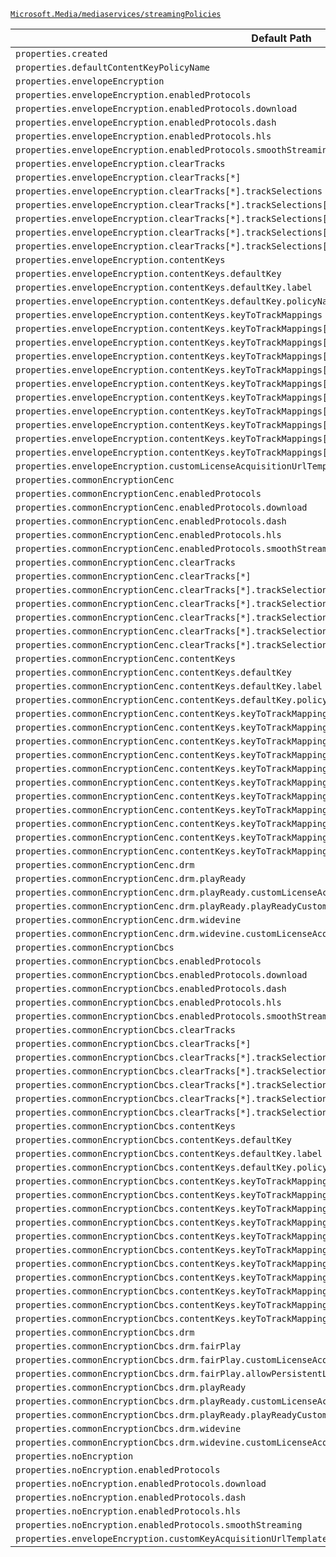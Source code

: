 [`Microsoft.Media/mediaservices/streamingPolicies`](https://docs.microsoft.com/en-us/azure/templates/microsoft.media/mediaservices/streamingpolicies)

| Default Path | Alias |
|---|---|
| `properties.created` | `Microsoft.Media/mediaServices/streamingPolicies/created` |
| `properties.defaultContentKeyPolicyName` | `Microsoft.Media/mediaServices/streamingPolicies/defaultContentKeyPolicyName` |
| `properties.envelopeEncryption` | `Microsoft.Media/mediaServices/streamingPolicies/envelopeEncryption` |
| `properties.envelopeEncryption.enabledProtocols` | `Microsoft.Media/mediaServices/streamingPolicies/envelopeEncryption.enabledProtocols` |
| `properties.envelopeEncryption.enabledProtocols.download` | `Microsoft.Media/mediaServices/streamingPolicies/envelopeEncryption.enabledProtocols.download` |
| `properties.envelopeEncryption.enabledProtocols.dash` | `Microsoft.Media/mediaServices/streamingPolicies/envelopeEncryption.enabledProtocols.dash` |
| `properties.envelopeEncryption.enabledProtocols.hls` | `Microsoft.Media/mediaServices/streamingPolicies/envelopeEncryption.enabledProtocols.hls` |
| `properties.envelopeEncryption.enabledProtocols.smoothStreaming` | `Microsoft.Media/mediaServices/streamingPolicies/envelopeEncryption.enabledProtocols.smoothStreaming` |
| `properties.envelopeEncryption.clearTracks` | `Microsoft.Media/mediaServices/streamingPolicies/envelopeEncryption.clearTracks` |
| `properties.envelopeEncryption.clearTracks[*]` | `Microsoft.Media/mediaServices/streamingPolicies/envelopeEncryption.clearTracks[*]` |
| `properties.envelopeEncryption.clearTracks[*].trackSelections` | `Microsoft.Media/mediaServices/streamingPolicies/envelopeEncryption.clearTracks[*].trackSelections` |
| `properties.envelopeEncryption.clearTracks[*].trackSelections[*]` | `Microsoft.Media/mediaServices/streamingPolicies/envelopeEncryption.clearTracks[*].trackSelections[*]` |
| `properties.envelopeEncryption.clearTracks[*].trackSelections[*].property` | `Microsoft.Media/mediaServices/streamingPolicies/envelopeEncryption.clearTracks[*].trackSelections[*].property` |
| `properties.envelopeEncryption.clearTracks[*].trackSelections[*].operation` | `Microsoft.Media/mediaServices/streamingPolicies/envelopeEncryption.clearTracks[*].trackSelections[*].operation` |
| `properties.envelopeEncryption.clearTracks[*].trackSelections[*].value` | `Microsoft.Media/mediaServices/streamingPolicies/envelopeEncryption.clearTracks[*].trackSelections[*].value` |
| `properties.envelopeEncryption.contentKeys` | `Microsoft.Media/mediaServices/streamingPolicies/envelopeEncryption.contentKeys` |
| `properties.envelopeEncryption.contentKeys.defaultKey` | `Microsoft.Media/mediaServices/streamingPolicies/envelopeEncryption.contentKeys.defaultKey` |
| `properties.envelopeEncryption.contentKeys.defaultKey.label` | `Microsoft.Media/mediaServices/streamingPolicies/envelopeEncryption.contentKeys.defaultKey.label` |
| `properties.envelopeEncryption.contentKeys.defaultKey.policyName` | `Microsoft.Media/mediaServices/streamingPolicies/envelopeEncryption.contentKeys.defaultKey.policyName` |
| `properties.envelopeEncryption.contentKeys.keyToTrackMappings` | `Microsoft.Media/mediaServices/streamingPolicies/envelopeEncryption.contentKeys.keyToTrackMappings` |
| `properties.envelopeEncryption.contentKeys.keyToTrackMappings[*]` | `Microsoft.Media/mediaServices/streamingPolicies/envelopeEncryption.contentKeys.keyToTrackMappings[*]` |
| `properties.envelopeEncryption.contentKeys.keyToTrackMappings[*].label` | `Microsoft.Media/mediaServices/streamingPolicies/envelopeEncryption.contentKeys.keyToTrackMappings[*].label` |
| `properties.envelopeEncryption.contentKeys.keyToTrackMappings[*].policyName` | `Microsoft.Media/mediaServices/streamingPolicies/envelopeEncryption.contentKeys.keyToTrackMappings[*].policyName` |
| `properties.envelopeEncryption.contentKeys.keyToTrackMappings[*].tracks` | `Microsoft.Media/mediaServices/streamingPolicies/envelopeEncryption.contentKeys.keyToTrackMappings[*].tracks` |
| `properties.envelopeEncryption.contentKeys.keyToTrackMappings[*].tracks[*]` | `Microsoft.Media/mediaServices/streamingPolicies/envelopeEncryption.contentKeys.keyToTrackMappings[*].tracks[*]` |
| `properties.envelopeEncryption.contentKeys.keyToTrackMappings[*].tracks[*].trackSelections` | `Microsoft.Media/mediaServices/streamingPolicies/envelopeEncryption.contentKeys.keyToTrackMappings[*].tracks[*].trackSelections` |
| `properties.envelopeEncryption.contentKeys.keyToTrackMappings[*].tracks[*].trackSelections[*]` | `Microsoft.Media/mediaServices/streamingPolicies/envelopeEncryption.contentKeys.keyToTrackMappings[*].tracks[*].trackSelections[*]` |
| `properties.envelopeEncryption.contentKeys.keyToTrackMappings[*].tracks[*].trackSelections[*].property` | `Microsoft.Media/mediaServices/streamingPolicies/envelopeEncryption.contentKeys.keyToTrackMappings[*].tracks[*].trackSelections[*].property` |
| `properties.envelopeEncryption.contentKeys.keyToTrackMappings[*].tracks[*].trackSelections[*].operation` | `Microsoft.Media/mediaServices/streamingPolicies/envelopeEncryption.contentKeys.keyToTrackMappings[*].tracks[*].trackSelections[*].operation` |
| `properties.envelopeEncryption.contentKeys.keyToTrackMappings[*].tracks[*].trackSelections[*].value` | `Microsoft.Media/mediaServices/streamingPolicies/envelopeEncryption.contentKeys.keyToTrackMappings[*].tracks[*].trackSelections[*].value` |
| `properties.envelopeEncryption.customLicenseAcquisitionUrlTemplate` | `Microsoft.Media/mediaServices/streamingPolicies/envelopeEncryption.customLicenseAcquisitionUrlTemplate` |
| `properties.commonEncryptionCenc` | `Microsoft.Media/mediaServices/streamingPolicies/commonEncryptionCenc` |
| `properties.commonEncryptionCenc.enabledProtocols` | `Microsoft.Media/mediaServices/streamingPolicies/commonEncryptionCenc.enabledProtocols` |
| `properties.commonEncryptionCenc.enabledProtocols.download` | `Microsoft.Media/mediaServices/streamingPolicies/commonEncryptionCenc.enabledProtocols.download` |
| `properties.commonEncryptionCenc.enabledProtocols.dash` | `Microsoft.Media/mediaServices/streamingPolicies/commonEncryptionCenc.enabledProtocols.dash` |
| `properties.commonEncryptionCenc.enabledProtocols.hls` | `Microsoft.Media/mediaServices/streamingPolicies/commonEncryptionCenc.enabledProtocols.hls` |
| `properties.commonEncryptionCenc.enabledProtocols.smoothStreaming` | `Microsoft.Media/mediaServices/streamingPolicies/commonEncryptionCenc.enabledProtocols.smoothStreaming` |
| `properties.commonEncryptionCenc.clearTracks` | `Microsoft.Media/mediaServices/streamingPolicies/commonEncryptionCenc.clearTracks` |
| `properties.commonEncryptionCenc.clearTracks[*]` | `Microsoft.Media/mediaServices/streamingPolicies/commonEncryptionCenc.clearTracks[*]` |
| `properties.commonEncryptionCenc.clearTracks[*].trackSelections` | `Microsoft.Media/mediaServices/streamingPolicies/commonEncryptionCenc.clearTracks[*].trackSelections` |
| `properties.commonEncryptionCenc.clearTracks[*].trackSelections[*]` | `Microsoft.Media/mediaServices/streamingPolicies/commonEncryptionCenc.clearTracks[*].trackSelections[*]` |
| `properties.commonEncryptionCenc.clearTracks[*].trackSelections[*].property` | `Microsoft.Media/mediaServices/streamingPolicies/commonEncryptionCenc.clearTracks[*].trackSelections[*].property` |
| `properties.commonEncryptionCenc.clearTracks[*].trackSelections[*].operation` | `Microsoft.Media/mediaServices/streamingPolicies/commonEncryptionCenc.clearTracks[*].trackSelections[*].operation` |
| `properties.commonEncryptionCenc.clearTracks[*].trackSelections[*].value` | `Microsoft.Media/mediaServices/streamingPolicies/commonEncryptionCenc.clearTracks[*].trackSelections[*].value` |
| `properties.commonEncryptionCenc.contentKeys` | `Microsoft.Media/mediaServices/streamingPolicies/commonEncryptionCenc.contentKeys` |
| `properties.commonEncryptionCenc.contentKeys.defaultKey` | `Microsoft.Media/mediaServices/streamingPolicies/commonEncryptionCenc.contentKeys.defaultKey` |
| `properties.commonEncryptionCenc.contentKeys.defaultKey.label` | `Microsoft.Media/mediaServices/streamingPolicies/commonEncryptionCenc.contentKeys.defaultKey.label` |
| `properties.commonEncryptionCenc.contentKeys.defaultKey.policyName` | `Microsoft.Media/mediaServices/streamingPolicies/commonEncryptionCenc.contentKeys.defaultKey.policyName` |
| `properties.commonEncryptionCenc.contentKeys.keyToTrackMappings` | `Microsoft.Media/mediaServices/streamingPolicies/commonEncryptionCenc.contentKeys.keyToTrackMappings` |
| `properties.commonEncryptionCenc.contentKeys.keyToTrackMappings[*]` | `Microsoft.Media/mediaServices/streamingPolicies/commonEncryptionCenc.contentKeys.keyToTrackMappings[*]` |
| `properties.commonEncryptionCenc.contentKeys.keyToTrackMappings[*].label` | `Microsoft.Media/mediaServices/streamingPolicies/commonEncryptionCenc.contentKeys.keyToTrackMappings[*].label` |
| `properties.commonEncryptionCenc.contentKeys.keyToTrackMappings[*].policyName` | `Microsoft.Media/mediaServices/streamingPolicies/commonEncryptionCenc.contentKeys.keyToTrackMappings[*].policyName` |
| `properties.commonEncryptionCenc.contentKeys.keyToTrackMappings[*].tracks` | `Microsoft.Media/mediaServices/streamingPolicies/commonEncryptionCenc.contentKeys.keyToTrackMappings[*].tracks` |
| `properties.commonEncryptionCenc.contentKeys.keyToTrackMappings[*].tracks[*]` | `Microsoft.Media/mediaServices/streamingPolicies/commonEncryptionCenc.contentKeys.keyToTrackMappings[*].tracks[*]` |
| `properties.commonEncryptionCenc.contentKeys.keyToTrackMappings[*].tracks[*].trackSelections` | `Microsoft.Media/mediaServices/streamingPolicies/commonEncryptionCenc.contentKeys.keyToTrackMappings[*].tracks[*].trackSelections` |
| `properties.commonEncryptionCenc.contentKeys.keyToTrackMappings[*].tracks[*].trackSelections[*]` | `Microsoft.Media/mediaServices/streamingPolicies/commonEncryptionCenc.contentKeys.keyToTrackMappings[*].tracks[*].trackSelections[*]` |
| `properties.commonEncryptionCenc.contentKeys.keyToTrackMappings[*].tracks[*].trackSelections[*].property` | `Microsoft.Media/mediaServices/streamingPolicies/commonEncryptionCenc.contentKeys.keyToTrackMappings[*].tracks[*].trackSelections[*].property` |
| `properties.commonEncryptionCenc.contentKeys.keyToTrackMappings[*].tracks[*].trackSelections[*].operation` | `Microsoft.Media/mediaServices/streamingPolicies/commonEncryptionCenc.contentKeys.keyToTrackMappings[*].tracks[*].trackSelections[*].operation` |
| `properties.commonEncryptionCenc.contentKeys.keyToTrackMappings[*].tracks[*].trackSelections[*].value` | `Microsoft.Media/mediaServices/streamingPolicies/commonEncryptionCenc.contentKeys.keyToTrackMappings[*].tracks[*].trackSelections[*].value` |
| `properties.commonEncryptionCenc.drm` | `Microsoft.Media/mediaServices/streamingPolicies/commonEncryptionCenc.drm` |
| `properties.commonEncryptionCenc.drm.playReady` | `Microsoft.Media/mediaServices/streamingPolicies/commonEncryptionCenc.drm.playReady` |
| `properties.commonEncryptionCenc.drm.playReady.customLicenseAcquisitionUrlTemplate` | `Microsoft.Media/mediaServices/streamingPolicies/commonEncryptionCenc.drm.playReady.customLicenseAcquisitionUrlTemplate` |
| `properties.commonEncryptionCenc.drm.playReady.playReadyCustomAttributes` | `Microsoft.Media/mediaServices/streamingPolicies/commonEncryptionCenc.drm.playReady.playReadyCustomAttributes` |
| `properties.commonEncryptionCenc.drm.widevine` | `Microsoft.Media/mediaServices/streamingPolicies/commonEncryptionCenc.drm.widevine` |
| `properties.commonEncryptionCenc.drm.widevine.customLicenseAcquisitionUrlTemplate` | `Microsoft.Media/mediaServices/streamingPolicies/commonEncryptionCenc.drm.widevine.customLicenseAcquisitionUrlTemplate` |
| `properties.commonEncryptionCbcs` | `Microsoft.Media/mediaServices/streamingPolicies/commonEncryptionCbcs` |
| `properties.commonEncryptionCbcs.enabledProtocols` | `Microsoft.Media/mediaServices/streamingPolicies/commonEncryptionCbcs.enabledProtocols` |
| `properties.commonEncryptionCbcs.enabledProtocols.download` | `Microsoft.Media/mediaServices/streamingPolicies/commonEncryptionCbcs.enabledProtocols.download` |
| `properties.commonEncryptionCbcs.enabledProtocols.dash` | `Microsoft.Media/mediaServices/streamingPolicies/commonEncryptionCbcs.enabledProtocols.dash` |
| `properties.commonEncryptionCbcs.enabledProtocols.hls` | `Microsoft.Media/mediaServices/streamingPolicies/commonEncryptionCbcs.enabledProtocols.hls` |
| `properties.commonEncryptionCbcs.enabledProtocols.smoothStreaming` | `Microsoft.Media/mediaServices/streamingPolicies/commonEncryptionCbcs.enabledProtocols.smoothStreaming` |
| `properties.commonEncryptionCbcs.clearTracks` | `Microsoft.Media/mediaServices/streamingPolicies/commonEncryptionCbcs.clearTracks` |
| `properties.commonEncryptionCbcs.clearTracks[*]` | `Microsoft.Media/mediaServices/streamingPolicies/commonEncryptionCbcs.clearTracks[*]` |
| `properties.commonEncryptionCbcs.clearTracks[*].trackSelections` | `Microsoft.Media/mediaServices/streamingPolicies/commonEncryptionCbcs.clearTracks[*].trackSelections` |
| `properties.commonEncryptionCbcs.clearTracks[*].trackSelections[*]` | `Microsoft.Media/mediaServices/streamingPolicies/commonEncryptionCbcs.clearTracks[*].trackSelections[*]` |
| `properties.commonEncryptionCbcs.clearTracks[*].trackSelections[*].property` | `Microsoft.Media/mediaServices/streamingPolicies/commonEncryptionCbcs.clearTracks[*].trackSelections[*].property` |
| `properties.commonEncryptionCbcs.clearTracks[*].trackSelections[*].operation` | `Microsoft.Media/mediaServices/streamingPolicies/commonEncryptionCbcs.clearTracks[*].trackSelections[*].operation` |
| `properties.commonEncryptionCbcs.clearTracks[*].trackSelections[*].value` | `Microsoft.Media/mediaServices/streamingPolicies/commonEncryptionCbcs.clearTracks[*].trackSelections[*].value` |
| `properties.commonEncryptionCbcs.contentKeys` | `Microsoft.Media/mediaServices/streamingPolicies/commonEncryptionCbcs.contentKeys` |
| `properties.commonEncryptionCbcs.contentKeys.defaultKey` | `Microsoft.Media/mediaServices/streamingPolicies/commonEncryptionCbcs.contentKeys.defaultKey` |
| `properties.commonEncryptionCbcs.contentKeys.defaultKey.label` | `Microsoft.Media/mediaServices/streamingPolicies/commonEncryptionCbcs.contentKeys.defaultKey.label` |
| `properties.commonEncryptionCbcs.contentKeys.defaultKey.policyName` | `Microsoft.Media/mediaServices/streamingPolicies/commonEncryptionCbcs.contentKeys.defaultKey.policyName` |
| `properties.commonEncryptionCbcs.contentKeys.keyToTrackMappings` | `Microsoft.Media/mediaServices/streamingPolicies/commonEncryptionCbcs.contentKeys.keyToTrackMappings` |
| `properties.commonEncryptionCbcs.contentKeys.keyToTrackMappings[*]` | `Microsoft.Media/mediaServices/streamingPolicies/commonEncryptionCbcs.contentKeys.keyToTrackMappings[*]` |
| `properties.commonEncryptionCbcs.contentKeys.keyToTrackMappings[*].label` | `Microsoft.Media/mediaServices/streamingPolicies/commonEncryptionCbcs.contentKeys.keyToTrackMappings[*].label` |
| `properties.commonEncryptionCbcs.contentKeys.keyToTrackMappings[*].policyName` | `Microsoft.Media/mediaServices/streamingPolicies/commonEncryptionCbcs.contentKeys.keyToTrackMappings[*].policyName` |
| `properties.commonEncryptionCbcs.contentKeys.keyToTrackMappings[*].tracks` | `Microsoft.Media/mediaServices/streamingPolicies/commonEncryptionCbcs.contentKeys.keyToTrackMappings[*].tracks` |
| `properties.commonEncryptionCbcs.contentKeys.keyToTrackMappings[*].tracks[*]` | `Microsoft.Media/mediaServices/streamingPolicies/commonEncryptionCbcs.contentKeys.keyToTrackMappings[*].tracks[*]` |
| `properties.commonEncryptionCbcs.contentKeys.keyToTrackMappings[*].tracks[*].trackSelections` | `Microsoft.Media/mediaServices/streamingPolicies/commonEncryptionCbcs.contentKeys.keyToTrackMappings[*].tracks[*].trackSelections` |
| `properties.commonEncryptionCbcs.contentKeys.keyToTrackMappings[*].tracks[*].trackSelections[*]` | `Microsoft.Media/mediaServices/streamingPolicies/commonEncryptionCbcs.contentKeys.keyToTrackMappings[*].tracks[*].trackSelections[*]` |
| `properties.commonEncryptionCbcs.contentKeys.keyToTrackMappings[*].tracks[*].trackSelections[*].property` | `Microsoft.Media/mediaServices/streamingPolicies/commonEncryptionCbcs.contentKeys.keyToTrackMappings[*].tracks[*].trackSelections[*].property` |
| `properties.commonEncryptionCbcs.contentKeys.keyToTrackMappings[*].tracks[*].trackSelections[*].operation` | `Microsoft.Media/mediaServices/streamingPolicies/commonEncryptionCbcs.contentKeys.keyToTrackMappings[*].tracks[*].trackSelections[*].operation` |
| `properties.commonEncryptionCbcs.contentKeys.keyToTrackMappings[*].tracks[*].trackSelections[*].value` | `Microsoft.Media/mediaServices/streamingPolicies/commonEncryptionCbcs.contentKeys.keyToTrackMappings[*].tracks[*].trackSelections[*].value` |
| `properties.commonEncryptionCbcs.drm` | `Microsoft.Media/mediaServices/streamingPolicies/commonEncryptionCbcs.drm` |
| `properties.commonEncryptionCbcs.drm.fairPlay` | `Microsoft.Media/mediaServices/streamingPolicies/commonEncryptionCbcs.drm.fairPlay` |
| `properties.commonEncryptionCbcs.drm.fairPlay.customLicenseAcquisitionUrlTemplate` | `Microsoft.Media/mediaServices/streamingPolicies/commonEncryptionCbcs.drm.fairPlay.customLicenseAcquisitionUrlTemplate` |
| `properties.commonEncryptionCbcs.drm.fairPlay.allowPersistentLicense` | `Microsoft.Media/mediaServices/streamingPolicies/commonEncryptionCbcs.drm.fairPlay.allowPersistentLicense` |
| `properties.commonEncryptionCbcs.drm.playReady` | `Microsoft.Media/mediaServices/streamingPolicies/commonEncryptionCbcs.drm.playReady` |
| `properties.commonEncryptionCbcs.drm.playReady.customLicenseAcquisitionUrlTemplate` | `Microsoft.Media/mediaServices/streamingPolicies/commonEncryptionCbcs.drm.playReady.customLicenseAcquisitionUrlTemplate` |
| `properties.commonEncryptionCbcs.drm.playReady.playReadyCustomAttributes` | `Microsoft.Media/mediaServices/streamingPolicies/commonEncryptionCbcs.drm.playReady.playReadyCustomAttributes` |
| `properties.commonEncryptionCbcs.drm.widevine` | `Microsoft.Media/mediaServices/streamingPolicies/commonEncryptionCbcs.drm.widevine` |
| `properties.commonEncryptionCbcs.drm.widevine.customLicenseAcquisitionUrlTemplate` | `Microsoft.Media/mediaServices/streamingPolicies/commonEncryptionCbcs.drm.widevine.customLicenseAcquisitionUrlTemplate` |
| `properties.noEncryption` | `Microsoft.Media/mediaServices/streamingPolicies/noEncryption` |
| `properties.noEncryption.enabledProtocols` | `Microsoft.Media/mediaServices/streamingPolicies/noEncryption.enabledProtocols` |
| `properties.noEncryption.enabledProtocols.download` | `Microsoft.Media/mediaServices/streamingPolicies/noEncryption.enabledProtocols.download` |
| `properties.noEncryption.enabledProtocols.dash` | `Microsoft.Media/mediaServices/streamingPolicies/noEncryption.enabledProtocols.dash` |
| `properties.noEncryption.enabledProtocols.hls` | `Microsoft.Media/mediaServices/streamingPolicies/noEncryption.enabledProtocols.hls` |
| `properties.noEncryption.enabledProtocols.smoothStreaming` | `Microsoft.Media/mediaServices/streamingPolicies/noEncryption.enabledProtocols.smoothStreaming` |
| `properties.envelopeEncryption.customKeyAcquisitionUrlTemplate` | `Microsoft.Media/mediaServices/streamingPolicies/envelopeEncryption.customKeyAcquisitionUrlTemplate` |

